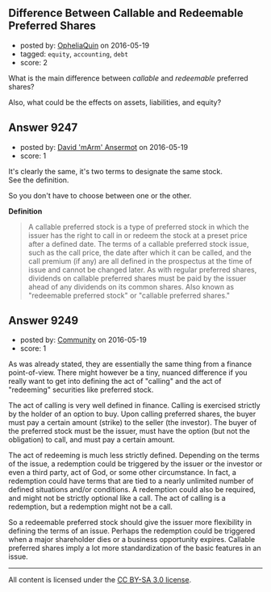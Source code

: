 ## Difference Between Callable and Redeemable Preferred Shares

- posted by: [OpheliaQuin](https://stackexchange.com/users/8471613/opheliaquin) on 2016-05-19
- tagged: `equity`, `accounting`, `debt`
- score: 2

What is the main difference between *callable* and *redeemable* preferred shares?

Also, what could be the effects on assets, liabilities, and equity?


## Answer 9247

- posted by: [David 'mArm' Ansermot](https://stackexchange.com/users/412499/david-marm-ansermot) on 2016-05-19
- score: 1

It's clearly the same, it's two terms to designate the same stock.<br />
See the definition.

So you don't have to choose between one or the other.

**Definition**
> A callable preferred stock is a type of preferred stock in which the issuer has the right to call in or redeem the stock at a preset price after a defined date. The terms of a callable preferred stock issue, such as the call price, the date after which it can be called, and the call premium (if any) are all defined in the prospectus at the time of issue and cannot be changed later. As with regular preferred shares, dividends on callable preferred shares must be paid by the issuer ahead of any dividends on its common shares. Also known as "redeemable preferred stock" or "callable preferred shares."




## Answer 9249

- posted by: [Community](https://stackexchange.com/users/-1/community) on 2016-05-19
- score: 1

As was already stated, they are essentially the same thing from a finance point-of-view. There might however be a tiny, nuanced difference if you really want to get into defining the act of "calling" and the act of "redeeming" securities like preferred stock.

The act of calling is very well defined in finance. Calling is exercised strictly by the holder of an option to buy. Upon calling preferred shares, the buyer must pay a certain amount (strike) to the seller (the investor). The buyer of the preferred stock must be the issuer, must have the option (but not the obligation) to call, and must pay a certain amount.

The act of redeeming is much less strictly defined. Depending on the terms of the issue, a redemption could be triggered by the issuer or the investor or even a third party, act of God, or some other circumstance. In fact, a redemption could have terms that are tied to a nearly unlimited number of defined situations and/or conditions. A redemption could also be required, and might not be strictly optional like a call. The act of calling is a redemption, but a redemption might not be a call.

So a redeemable preferred stock should give the issuer more flexibility in defining the terms of an issue. Perhaps the redemption could be triggered when a major shareholder dies or a business opportunity expires. Callable preferred shares imply a lot more standardization of the basic features in an issue.



---

All content is licensed under the [CC BY-SA 3.0 license](https://creativecommons.org/licenses/by-sa/3.0/).
